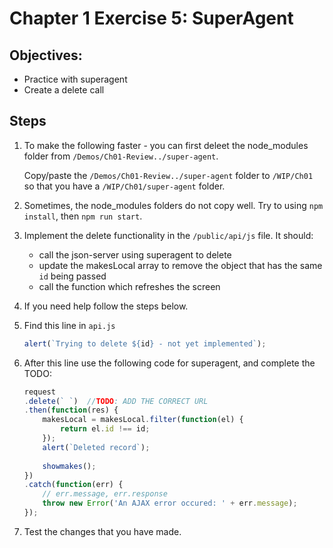 # Chapter 1 Exercise 5: SuperAgent

## Objectives:
* Practice with superagent
* Create a delete call

## Steps

1. To make the following faster - you can first deleet the node_modules folder from `/Demos/Ch01-Review../super-agent`.

    Copy/paste the `/Demos/Ch01-Review../super-agent` folder to `/WIP/Ch01` so that you have a `/WIP/Ch01/super-agent` folder.

1. Sometimes, the node_modules folders do not copy well. Try to using `npm install`, then `npm run start`.

1. Implement the delete functionality in the `/public/api/js` file. It should:
    * call the json-server using superagent to delete
    * update the makesLocal array to remove the object that has the same `id` being passed
    * call the function which refreshes the screen

1. If you need help follow the steps below.

1. Find this line in `api.js`
    ``` javascript
    alert(`Trying to delete ${id} - not yet implemented`);
    ```

1. After this line use the following code for superagent, and complete the TODO:

    ``` javascript
    request
    .delete(` `)  //TODO: ADD THE CORRECT URL
    .then(function(res) {
        makesLocal = makesLocal.filter(function(el) {
            return el.id !== id;
        });
        alert(`Deleted record`);
        
        showmakes();
    })
    .catch(function(err) {
        // err.message, err.response
        throw new Error('An AJAX error occured: ' + err.message);
    });
    ```

1. Test the changes that you have made. 